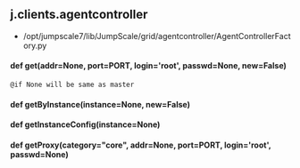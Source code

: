 ## j.clients.agentcontroller

- /opt/jumpscale7/lib/JumpScale/grid/agentcontroller/AgentControllerFactory.py

#### def get(addr=None, port=PORT, login='root', passwd=None, new=False) 

    @if None will be same as master

#### def getByInstance(instance=None, new=False) 

    

#### def getInstanceConfig(instance=None) 

    

#### def getProxy(category="core", addr=None, port=PORT, login='root', passwd=None) 

    

